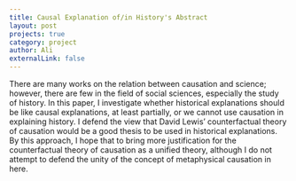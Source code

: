 ```yaml
---
title: Causal Explanation of/in History's Abstract
layout: post
projects: true
category: project
author: Ali
externalLink: false
---
```

There are many works on the relation between causation and science; however, there are few in the field of social sciences, especially the study of history. In this paper, I investigate whether historical explanations should be like causal explanations, at least partially, or we cannot use causation in explaining history. I defend the view that David Lewis’ counterfactual theory of causation would be a good thesis to be used in historical explanations. By this approach, I hope that to bring more justification for the counterfactual theory of causation as a unified theory, although I do not attempt to defend the unity of the concept of metaphysical causation in here.
